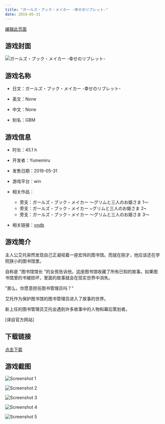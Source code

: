 ```yaml
---
title: "ガールズ・ブック・メイカー -幸せのリブレット-"
date: 2019-05-31
---
```

[编辑此页面](https://github.com/ACG-3/ADV3-source/blob/main/source/_posts/games/%E3%82%AC%E3%83%BC%E3%83%AB%E3%82%BA%E3%83%BB%E3%83%96%E3%83%83%E3%82%AF%E3%83%BB%E3%83%A1%E3%82%A4%E3%82%AB%E3%83%BC%20-%E5%B9%B8%E3%81%9B%E3%81%AE%E3%83%AA%E3%83%96%E3%83%AC%E3%83%83%E3%83%88-.md)

## 游戏封面

![ガールズ・ブック・メイカー -幸せのリブレット-](https%3A//pan.timero.xyz/onedrive/img_lib_001/%E3%82%AC%E3%83%BC%E3%83%AB%E3%82%BA%E3%83%BB%E3%83%96%E3%83%83%E3%82%AF%E3%83%BB%E3%83%A1%E3%82%A4%E3%82%AB%E3%83%BC%20-%E5%B9%B8%E3%81%9B%E3%81%AE%E3%83%AA%E3%83%96%E3%83%AC%E3%83%83%E3%83%88-_cover.avif)


## 游戏名称

- 日文：ガールズ・ブック・メイカー -幸せのリブレット-
- 英文：None
- 中文：None

- 别名：GBM


## 游戏信息

- 时长：45.1 h
- 开发者：Yumemiru
- 发售日期：2019-05-31
- 游戏平台：win
- 相关作品：
   - 旁支：ガールズ・ブック・メイカー ～グリムと三人のお姫さま 1～
   - 旁支：ガールズ・ブック・メイカー ~グリムと三人のお姫さま 2~
   - 旁支：ガールズ・ブック・メイカー ～グリムと三人のお姫さま 3～

- 相关链接：[vndb](https://vndb.org/v23736)


## 游戏简介

主人公艾托突然发现自己正凝视着一座宏伟的图书馆。而就在刚才，他应该还在学院狭小的图书馆里。

自称是 "图书馆馆长 "的女孩告诉他，这座图书馆收藏了所有已知的故事。如果图书馆里的书被损坏，里面的故事就会在现实世界中消失。

"那么，你愿意担任图书管理员吗？"

艾托作为保护图书馆的图书管理员进入了故事的世界。

新上任的图书管理员艾托会遇到许多故事中的人物和幕后策划者。

[译自官方网站］


## 下载链接

[点击下载](https://pan.timero.xyz/onedrive/adv_lib_001/%E3%82%AC%E3%83%BC%E3%83%AB%E3%82%BA%E3%83%BB%E3%83%96%E3%83%83%E3%82%AF%E3%83%BB%E3%83%A1%E3%82%A4%E3%82%AB%E3%83%BC%20-%E5%B9%B8%E3%81%9B%E3%81%AE%E3%83%AA%E3%83%96%E3%83%AC%E3%83%83%E3%83%88-)


## 游戏截图


![Screenshot 1](https%3A//pan.timero.xyz/onedrive/img_lib_001/%E3%82%AC%E3%83%BC%E3%83%AB%E3%82%BA%E3%83%BB%E3%83%96%E3%83%83%E3%82%AF%E3%83%BB%E3%83%A1%E3%82%A4%E3%82%AB%E3%83%BC%20-%E5%B9%B8%E3%81%9B%E3%81%AE%E3%83%AA%E3%83%96%E3%83%AC%E3%83%83%E3%83%88-_Screenshot_1.avif)

![Screenshot 2](https%3A//pan.timero.xyz/onedrive/img_lib_001/%E3%82%AC%E3%83%BC%E3%83%AB%E3%82%BA%E3%83%BB%E3%83%96%E3%83%83%E3%82%AF%E3%83%BB%E3%83%A1%E3%82%A4%E3%82%AB%E3%83%BC%20-%E5%B9%B8%E3%81%9B%E3%81%AE%E3%83%AA%E3%83%96%E3%83%AC%E3%83%83%E3%83%88-_Screenshot_2.avif)

![Screenshot 3](https%3A//pan.timero.xyz/onedrive/img_lib_001/%E3%82%AC%E3%83%BC%E3%83%AB%E3%82%BA%E3%83%BB%E3%83%96%E3%83%83%E3%82%AF%E3%83%BB%E3%83%A1%E3%82%A4%E3%82%AB%E3%83%BC%20-%E5%B9%B8%E3%81%9B%E3%81%AE%E3%83%AA%E3%83%96%E3%83%AC%E3%83%83%E3%83%88-_Screenshot_3.avif)

![Screenshot 4](https%3A//pan.timero.xyz/onedrive/img_lib_001/%E3%82%AC%E3%83%BC%E3%83%AB%E3%82%BA%E3%83%BB%E3%83%96%E3%83%83%E3%82%AF%E3%83%BB%E3%83%A1%E3%82%A4%E3%82%AB%E3%83%BC%20-%E5%B9%B8%E3%81%9B%E3%81%AE%E3%83%AA%E3%83%96%E3%83%AC%E3%83%83%E3%83%88-_Screenshot_4.avif)

![Screenshot 5](https%3A//pan.timero.xyz/onedrive/img_lib_001/%E3%82%AC%E3%83%BC%E3%83%AB%E3%82%BA%E3%83%BB%E3%83%96%E3%83%83%E3%82%AF%E3%83%BB%E3%83%A1%E3%82%A4%E3%82%AB%E3%83%BC%20-%E5%B9%B8%E3%81%9B%E3%81%AE%E3%83%AA%E3%83%96%E3%83%AC%E3%83%83%E3%83%88-_Screenshot_5.avif)

